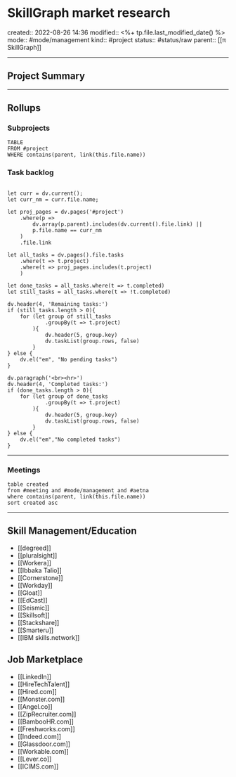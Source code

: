 # SkillGraph market research
created:: 2022-08-26 14:36
modified:: <%+ tp.file.last_modified_date() %>
mode:: #mode/management
kind:: #project 
status:: #status/raw
parent:: [[π SkillGraph]]

***
## Project Summary

***
## Rollups
### Subprojects
```dataview
TABLE
FROM #project 
WHERE contains(parent, link(this.file.name))
```

### Task backlog
```dataviewjs

let curr = dv.current();
let curr_nm = curr.file.name;

let proj_pages = dv.pages('#project')
	.where(p => 
		dv.array(p.parent).includes(dv.current().file.link) ||
		p.file.name == curr_nm
	)
	.file.link

let all_tasks = dv.pages().file.tasks
	.where(t => t.project)
	.where(t => proj_pages.includes(t.project)
	)

let done_tasks = all_tasks.where(t => t.completed)
let still_tasks = all_tasks.where(t => !t.completed)
	
dv.header(4, 'Remaining tasks:')	
if (still_tasks.length > 0){
    for (let group of still_tasks
		    .groupBy(t => t.project)
		){
			dv.header(5, group.key)
			dv.taskList(group.rows, false)
		}
} else {
	dv.el("em", "No pending tasks")
}

dv.paragraph('<br><hr>')
dv.header(4, 'Completed tasks:')	
if (done_tasks.length > 0){
    for (let group of done_tasks
		    .groupBy(t => t.project)
		){
			dv.header(5, group.key)
			dv.taskList(group.rows, false)
		}
} else {
	dv.el("em","No completed tasks")
}
```
***
### Meetings
```dataview
table created
from #meeting and #mode/management and #aetna
where contains(parent, link(this.file.name))
sort created asc
```

***

## Skill Management/Education
* [[degreed]]
* [[pluralsight]]
* [[Workera]]
* [[Ibbaka Talio]]
* [[Cornerstone]]
* [[Workday]]
* [[Gloat]]
* [[EdCast]]
* [[Seismic]]
* [[Skillsoft]]
* [[Stackshare]]
* [[Smarteru]]
* [[IBM skills.network]]

## Job Marketplace
* [[LinkedIn]]
* [[HireTechTalent]]
* [[Hired.com]]
* [[Monster.com]]
* [[Angel.co]]
* [[ZipRecruiter.com]]
* [[BambooHR.com]]
* [[Freshworks.com]]
* [[Indeed.com]]
* [[Glassdoor.com]]
* [[Workable.com]]
* [[Lever.co]]
* [[ICIMS.com]]
